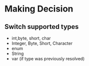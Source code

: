 # Making Decision
## Switch supported types
 - int,byte, short, char
 - Integer, Byte, Short, Character
 - enum
 - String
 - var (if type was previously resolved)

